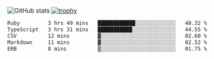 ![GitHub stats](https://github-readme-stats.vercel.app/api?username=ksk001100&show_icons=true&theme=tokyonight)
[![trophy](https://github-profile-trophy.vercel.app/?username=ksk001100&theme=onedark)](https://github.com/ryo-ma/github-profile-trophy)

<!--START_SECTION:waka-->

```txt
Ruby         3 hrs 49 mins   ████████████░░░░░░░░░░░░░   48.32 %
TypeScript   3 hrs 31 mins   ███████████░░░░░░░░░░░░░░   44.55 %
CSV          12 mins         ▓░░░░░░░░░░░░░░░░░░░░░░░░   02.60 %
Markdown     11 mins         ▓░░░░░░░░░░░░░░░░░░░░░░░░   02.52 %
ERB          8 mins          ▒░░░░░░░░░░░░░░░░░░░░░░░░   01.75 %
```

<!--END_SECTION:waka-->
